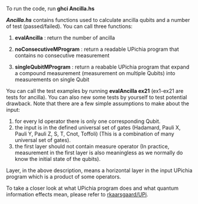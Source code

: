 To run the code, run **ghci Ancilla.hs**

***Ancilla.hs*** contains functions used to calculate ancilla qubits and a number of test (passed/failed). You can call three functions:

1. **evalAncilla** : return the number of ancilla

2. **noConsecutiveMProgram** : return a readable UPichia program that contains no consecutive measurement

3. **singleQubitMProgram** : return a reabable UPichia program that expand a compound measurement (measurement on multiple Qubits) into measurements on single Qubit

You can call the test examples by running **evalAncilla ex21** (ex1-ex21 are tests for ancilla). You can also new some tests by yourself to test potential drawback. Note that there are a few simple assumptions to make about the input:

1. for every Id operator there is only one corresponding Qubit.
2. the input is in the defined universal set of gates (Hadamard, Pauli X, Pauli Y, Pauli Z, S, T, Cnot, Toffoli) (This is a combination of many universal set of gates).
3. the first layer should not contain measure operator (In practice, measurement in the first layer is also meaningless as we normally do know the initial state of the qubits).

Layer, in the above description, means a horizontal layer in the input UPichia program which is a product of some operators.

To take a closer look at what UPichia program does and what quantum information effects mean, please refer to [rkaarsgaard/UPi](https://github.com/rkaarsgaard/upi).